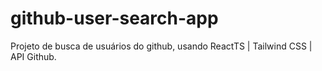 # github-user-search-app
Projeto de busca de usuários do github, usando ReactTS | Tailwind CSS | API Github.
